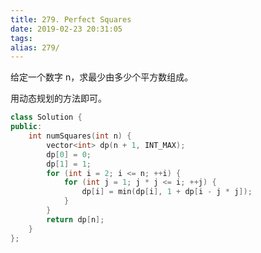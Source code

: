 ```yaml
---
title: 279. Perfect Squares
date: 2019-02-23 20:31:05
tags:
alias: 279/
---
```


给定一个数字 n，求最少由多少个平方数组成。

<!--more-->

用动态规划的方法即可。

```cpp
class Solution {
public:
    int numSquares(int n) {
        vector<int> dp(n + 1, INT_MAX);
        dp[0] = 0;
        dp[1] = 1;
        for (int i = 2; i <= n; ++i) {
            for (int j = 1; j * j <= i; ++j) {
                dp[i] = min(dp[i], 1 + dp[i - j * j]);
            }
        }
        return dp[n];
    }
};
```
